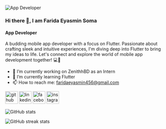 ![App Developer](https://png.pngtree.com/background/20230525/original/pngtree-female-programmer-in-front-of-computer-screens-picture-image_2734159.jpg)

### Hi there 👋, I am Farida Eyasmin Soma
#### App Developer


 A budding mobile app developer with a focus on Flutter. Passionate about crafting sleek and intuitive experiences, I'm diving deep into Flutter to bring my ideas to life. Let's connect and explore the world of mobile app development together! 💻🚀

- 🔭 I’m currently working on ZenithhBD as an Intern 
- 🌱 I’m currently learning Flutter 
- 📫 How to reach me: faridaeyasmin456@gmail.com 


[<img src='https://cdn.jsdelivr.net/npm/simple-icons@3.0.1/icons/github.svg' alt='github' height='40'>](https://github.com/FESoma)  [<img src='https://cdn.jsdelivr.net/npm/simple-icons@3.0.1/icons/linkedin.svg' alt='linkedin' height='40'>](https://www.linkedin.com/in/https://www.linkedin.com/feed/?trk=guest_homepage-basic_google-one-tap-submit/)  [<img src='https://cdn.jsdelivr.net/npm/simple-icons@3.0.1/icons/facebook.svg' alt='facebook' height='40'>](https://www.facebook.com/https://www.facebook.com/farida.eyasmin.1485)  [<img src='https://cdn.jsdelivr.net/npm/simple-icons@3.0.1/icons/instagram.svg' alt='instagram' height='40'>](https://www.instagram.com/https://www.instagram.com/f.e.so_ma/?hl=en/)  

![GitHub stats](https://github-readme-stats.vercel.app/api?username=FESoma&show_icons=true&count_private=true)  

![GitHub streak stats](https://streak-stats.demolab.com/?user=FESoma)  

